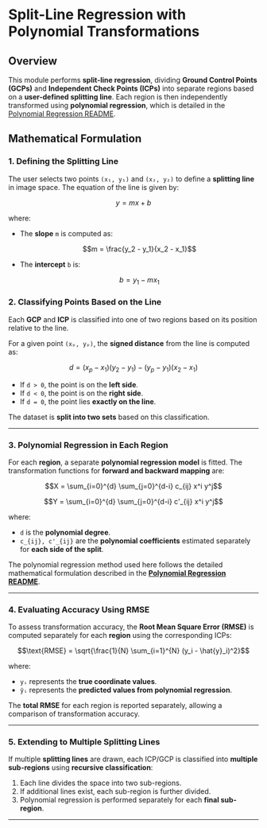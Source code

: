 # **Split-Line Regression with Polynomial Transformations**

## **Overview**
This module performs **split-line regression**, dividing **Ground Control Points (GCPs)** and **Independent Check Points (ICPs)** into separate regions based on a **user-defined splitting line**. Each region is then independently transformed using **polynomial regression**, which is detailed in the [Polynomial Regression README](regress.md).

## **Mathematical Formulation**

### **1. Defining the Splitting Line**
The user selects two points `(x₁, y₁)` and `(x₂, y₂)` to define a **splitting line** in image space. The equation of the line is given by:

```math
y = m x + b
```

where:
- The **slope** `m` is computed as:

  ```math
  m = \frac{y_2 - y_1}{x_2 - x_1}
  ```

- The **intercept** `b` is:

  ```math
  b = y_1 - m x_1
  ```

### **2. Classifying Points Based on the Line**
Each **GCP** and **ICP** is classified into one of two regions based on its position relative to the line.

For a given point `(xₚ, yₚ)`, the **signed distance** from the line is computed as:

```math
d = (x_p - x_1) (y_2 - y_1) - (y_p - y_1) (x_2 - x_1)
```

- If `d > 0`, the point is on the **left side**.
- If `d < 0`, the point is on the **right side**.
- If `d = 0`, the point lies **exactly on the line**.

The dataset is **split into two sets** based on this classification.

---

### **3. Polynomial Regression in Each Region**
For each **region**, a separate **polynomial regression model** is fitted. The transformation functions for **forward and backward mapping** are:

```math
X = \sum_{i=0}^{d} \sum_{j=0}^{d-i} c_{ij} x^i y^j
```

```math
Y = \sum_{i=0}^{d} \sum_{j=0}^{d-i} c'_{ij} x^i y^j
```

where:
- `d` is the **polynomial degree**.
- `c_{ij}, c'_{ij}` are the **polynomial coefficients** estimated separately for **each side of the split**.

The polynomial regression method used here follows the detailed mathematical formulation described in the **[Polynomial Regression README](regress.md)**.

---

### **4. Evaluating Accuracy Using RMSE**
To assess transformation accuracy, the **Root Mean Square Error (RMSE)** is computed separately for each **region** using the corresponding ICPs:

```math
\text{RMSE} = \sqrt{\frac{1}{N} \sum_{i=1}^{N} (y_i - \hat{y}_i)^2}
```

where:
- `yᵢ` represents the **true coordinate values**.
- `ŷᵢ` represents the **predicted values from polynomial regression**.

The **total RMSE** for each region is reported separately, allowing a comparison of transformation accuracy.

---

### **5. Extending to Multiple Splitting Lines**
If multiple **splitting lines** are drawn, each ICP/GCP is classified into **multiple sub-regions** using **recursive classification**:

1. Each line divides the space into two sub-regions.
2. If additional lines exist, each sub-region is further divided.
3. Polynomial regression is performed separately for each **final sub-region**.

---